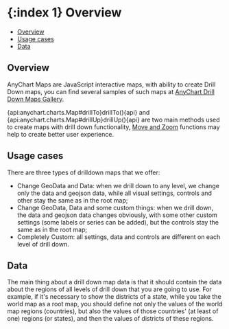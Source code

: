 {:index 1}
Overview
=================

* [Overview](#overview)
* [Usage cases](#usage_cases)
* [Data](#data)

## Overview

AnyChart Maps are JavaScript interactive maps, with ability to create Drill Down maps, you can find several samples of such maps at [AnyChart Drill Down Maps Gallery](http://www.anychart.com/products/anymap/gallery/Maps_with_Drill_Down/).

{api:anychart.charts.Map#drillTo}drillTo(){api} and {api:anychart.charts.Map#drillUp}drillUp(){api} are two main methods used to create maps with drill down functionality, [Move and Zoom](Move_and_Zoom) functions may help to create better user experience. 

## Usage cases

There are three types of drilldown maps that we offer:
 - Change GeoData and Data: when we drill down to any level, we change only the data and geojson data, while all visual settings, controls and other stay the same as in the root map;
 - Change GeoData, Data and some custom things: when we drill down, the data and geojson data changes obviously, with some other custom settings (some labels or series can be added), but the controls stay the same as in the root map;
 - Completely Custom: all settings, data and controls are different on each level of drill down.

 ## Data

The main thing about a drill down map data is that it should contain the data about the regions of all levels of drill down that you are going to use. For example, if it's necessary to show the districts of a state, while you take the world map as a root map, you should define not only the values of the world map regions (countries), but also the values of those countries' (at least of one) regions (or states), and then the values of districts of these regions.
